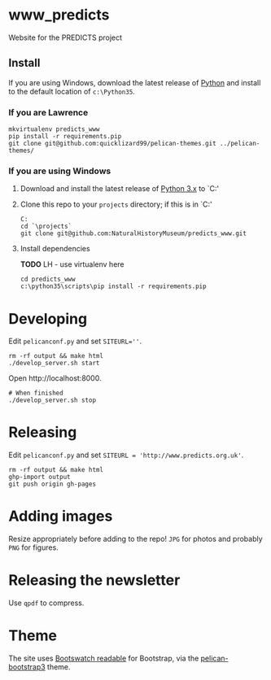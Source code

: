 # www_predicts
Website for the PREDICTS project

## Install

If you are using Windows, download the latest release of
[Python](https://www.python.org/) and install to the default location of
`c:\Python35`.

### If you are Lawrence

```
mkvirtualenv predicts_www
pip install -r requirements.pip
git clone git@github.com:quicklizard99/pelican-themes.git ../pelican-themes/
```

### If you are using Windows

1. Download and install the latest release of [Python 3.x](https://www.python.org)
to `C:\'

2. Clone this repo to your `projects` directory; if this is in `C:\'

    ```
    C:
    cd `\projects`
    git clone git@github.com:NaturalHistoryMuseum/predicts_www.git
    ```

3. Install dependencies

    **TODO** LH - use virtualenv here

    ```
    cd predicts_www
    c:\python35\scripts\pip install -r requirements.pip
    ```

# Developing
Edit `pelicanconf.py` and set `SITEURL=''`.

```
rm -rf output && make html
./develop_server.sh start
```

Open http://localhost:8000.

```
# When finished
./develop_server.sh stop
```

# Releasing
Edit `pelicanconf.py` and set `SITEURL = 'http://www.predicts.org.uk'`.

```
rm -rf output && make html
ghp-import output
git push origin gh-pages
```

# Adding images
Resize appropriately before adding to the repo! `JPG` for photos and probably
`PNG` for figures.

# Releasing the newsletter

Use `qpdf` to compress.

# Theme
The site uses [Bootswatch readable](http://bootswatch.com/readable/)
for Bootstrap, via the
[pelican-bootstrap3](https://github.com/getpelican/pelican-themes/tree/master/pelican-bootstrap3)
theme.
